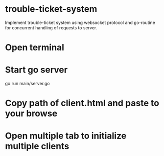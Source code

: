# trouble-ticket-system
Implement trouble-ticket system using websocket protocol and go-routine for concurrent handling of requests to server. 

# Open terminal 
# Start go server
go run main/server.go

# Copy path of client.html and paste to your browse
# Open multiple tab to initialize multiple clients
